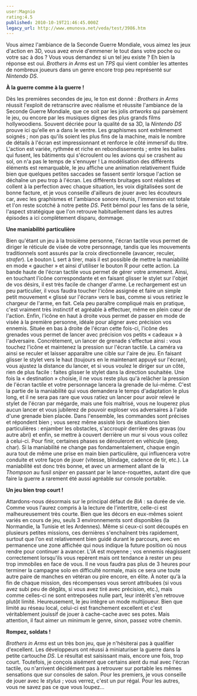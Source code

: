 ```yaml
---
user:Magnio
rating:4.5
published: 2010-10-19T21:46:45.000Z
legacy_url: http://www.emunova.net/veda/test/3986.htm
---
```

Vous aimez l'ambiance de la Seconde Guerre Mondiale, vous aimez les jeux d'action en 3D, vous avez envie d'emmener le tout dans votre poche ou votre sac à dos ? Vous vous demandez si un tel jeu existe ? Eh bien la réponse est oui. _Brothers in Arms_ est un _TPS_ qui vient combler les attentes de nombreux joueurs dans un genre encore trop peu représenté sur _Nintendo DS_.  

   

**À la guerre comme à la guerre !**  

   

Dès les premières secondes de jeu, le ton est donné : _Brothers in Arms_ réussit l'exploit de retranscrire avec réalisme et réussite l'ambiance de la Seconde Guerre Mondiale, que ce soit par les jolis _artworks_ qui parsèment le jeu, ou encore par les musiques dignes des plus grands films hollywoodiens. Souvent décriée pour la qualité de sa 3D, la _Nintendo DS_ prouve ici qu'elle en a dans le ventre. Les graphismes sont extrêmement soignés ; non pas qu'ils soient les plus fins de la machine, mais le nombre de détails à l'écran est impressionnant et renforce le côté immersif du titre. L'action est variée, rythmée et riche en rebondissements ; entre les balles qui fusent, les bâtiments qui s'écroulent ou les avions qui se crashent au sol, on n'a pas le temps de s'ennuyer ! La modélisation des différents éléments est remarquable, le jeu affiche une animation relativement fluide bien que quelques petites saccades se fassent sentir lorsque l'action se déchaîne un peu trop à l'écran. Les différents bruitages sont réalistes et collent à la perfection avec chaque situation, les voix digitalisées sont de bonne facture, et je vous conseille d'ailleurs de jouer avec les écouteurs car, avec les graphismes et l'ambiance sonore réunis, l'immersion est totale et l'on reste scotché à notre petite _DS_. Petit bémol pour les fans de la série, l'aspect stratégique que l'on retrouve habituellement dans les autres épisodes a ici complètement disparu, dommage.  

   

**Une maniabilité particulière**  

   

Bien qu'étant un jeu à la troisième personne, l'écran tactile vous permet de diriger le réticule de visée de votre personnage, tandis que les mouvements  traditionnels sont assurés par la croix directionnelle (avancer, reculer, _strafer_). Le bouton L sert à tirer, mais il est possible de mettre la maniabilité en mode « gaucher » et ainsi d'utiliser le bouton R pour cette action. La bande haute de l'écran tactile vous permet de gérer votre armement. Ainsi, en touchant l'icône correspondante et en faisant glisser le stylet sur l'objet de vos désirs, il est très facile de changer d'arme. Le rechargement est un peu particulier, il vous faudra toucher l'icône assignée et faire un simple petit mouvement « glissé sur l'écran» vers le bas, comme si vous retiriez le chargeur de l'arme, en fait. Cela peu paraître compliqué mais en pratique, c'est vraiment très instinctif et agréable à effectuer, même en plein cœur de l'action. Enfin, l'icône en haut à droite vous permet de passer en mode de visée à la première personne, idéale pour aligner avec précision vos ennemis. Située en bas à droite de l'écran cette fois-ci, l'icône des grenades vous permet de lancer avec précision vos petits « cadeaux » à l'adversaire. Concrètement, un lancer de grenade s'effectue ainsi : vous touchez l'icône et maintenez la pression sur l'écran tactile. La caméra va ainsi se reculer et laisser apparaître une cible sur l'aire de jeu. En faisant glisser le stylet vers le haut (toujours en le maintenant appuyé sur l'écran), vous ajustez la distance du lancer, et si vous voulez le diriger sur un côté, rien de plus facile : faites glisser le stylet dans la direction souhaitée. Une fois la « destination » choisie, il ne vous reste plus qu'à relâcher la pression de l'écran tactile et votre personnage lancera la grenade de lui-même. C'est la partie de la maniabilité qui vous demandera le temps d'adaptation le plus long, et il ne sera pas rare que vous ratiez un lancer pour avoir relevé le stylet de l'écran par mégarde, mais une fois maîtrisé, vous ne louperez plus aucun lancer et vous jubilerez de pouvoir exploser vos adversaires à l'aide d'une grenade bien placée. Dans l'ensemble, les commandes sont précises et répondent bien ; vous serez même assisté lors de situations bien particulières : enjamber les obstacles, s'accroupir derrière des gravas (ou autre abri) et enfin, se mettre à couvert derrière un mur si vous vous collez à celui-ci. Pour finir, certaines phases se dérouleront en véhicule (jeep, char). Si la maniabilité ne change pas fondamentalement, chaque engin aura tout de même une prise en main bien particulière, qui influencera votre conduite et votre façon de jouer (vitesse, blindage, cadence de tir, etc.). La maniabilité est donc très bonne, et avec un armement allant de la _Thompson_ au fusil _sniper_ en passant par le lance-roquettes, autant dire que faire la guerre a rarement été aussi agréable sur console portable.  

   

**Un jeu bien trop court !**  

   

Attardons-nous désormais sur le principal défaut de _BiA_ : sa durée de vie. Comme vous l'aurez compris à la lecture de l'intertitre, celle-ci est malheureusement très courte. Bien que les décors en eux-mêmes soient variés en cours de jeu, seuls 3 environnements sont disponibles (la Normandie, la Tunisie et les Ardennes). Même si ceux-ci sont découpés en plusieurs petites missions, ces dernières s'enchaînent très rapidement, surtout que l'on est relativement bien guidé durant le parcours, avec en permanence une zone affichée qui nous indique la future position où nous rendre pour continuer à avancer. L'_IA_ est moyenne ; vos ennemis réagissent correctement lorsqu'ils vous repèrent mais ont tendance à rester un peu trop immobiles en face de vous. Il ne vous faudra pas plus de 3 heures pour terminer la campagne solo en difficulté normale, mais ce sera une toute autre paire de manches en vétéran ou pire encore, en élite. À noter qu'à la fin de chaque mission, des récompenses vous seront attribuées (si vous avez subi peu de dégâts, si vous avez tiré avec précision, etc.), mais comme celles-ci ne sont entreposées nulle part, leur intérêt s'en retrouve plutôt limité. Heureusement, le jeu intègre un mode multijoueur. Bien que limité au réseau local, celui-ci est franchement excellent et c'est véritablement jouissif de jouer à cache-cache avec ses potes. Mais attention, il faut aimer un minimum le genre, sinon, passez votre chemin.  

   

**Rompez, soldats !**  

   

_Brothers in Arms_ est un très bon jeu, que je n'hésiterai pas à qualifier d'excellent. Les développeurs ont réussi à miniaturiser la guerre dans la petite cartouche _DS_. Le résultat est saisissant mais, encore une fois, trop court. Toutefois, je conçois aisément que certains aient du mal avec l'écran tactile, ou n'arrivent décidément pas à retrouver sur portable les mêmes sensations que sur consoles de salon. Pour les premiers, je vous conseille de jouer avec le _stylus_ ; vous verrez, c'est un pur régal. Pour les autres, vous ne savez pas ce que vous loupez...